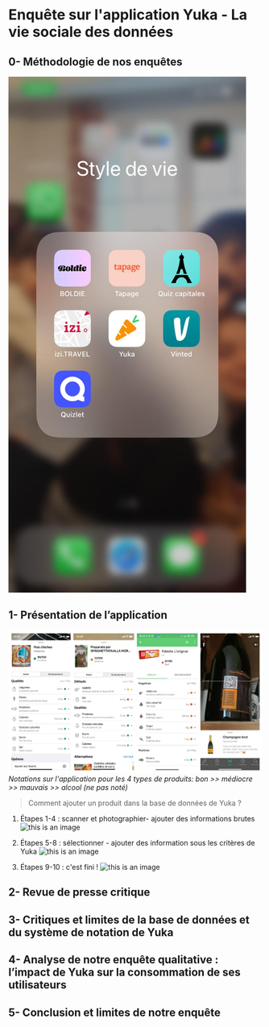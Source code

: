 # Enquête sur l'application Yuka - La vie sociale des données


## 0- Méthodologie de nos enquêtes
![this is an image](https://github.com/koneeko/Rendu-Yuka/blob/96db54a9370a3f77ea495af57c2823e2b7297f2e/WhatsApp%20%E5%9B%BE%E5%83%8F%202022-11-22%20%E4%BA%8E%2015.21.50.jpg)


## 1- Présentation de l’application
![this is an image](https://github.com/koneeko/Rendu-Yuka/blob/d32688c8d39716dbe2c36dc4e200dbe53d0ed57d/qualit%C3%A9.jpg)
*Notations sur l'application pour les 4 types de produits: bon >> médiocre >> mauvais >> alcool (ne pas noté)*

> Comment ajouter un produit dans la base de données de Yuka ?
1) Étapes 1-4 : scanner et photographier- ajouter des informations brutes
![this is an image](https://github.com/koneeko/Rendu-Yuka/blob/ece1827635ada7bac3603234bd3c89afa2f99496/%C3%A9tape%201-4.jpg)

2) Étapes 5-8 : sélectionner - ajouter des information sous les critères de Yuka
![this is an image](https://github.com/koneeko/Rendu-Yuka/blob/ece1827635ada7bac3603234bd3c89afa2f99496/%C3%A9tape%205-8.jpg)

3) Étapes 9-10 : c'est fini ! 
![this is an image](https://github.com/koneeko/Rendu-Yuka/blob/ece1827635ada7bac3603234bd3c89afa2f99496/%C3%A9tape%209-10.jpg)

## 2- Revue de presse critique 


## 3- Critiques et limites de la base de données et du système de notation de Yuka


## 4- Analyse de notre enquête qualitative : l’impact de Yuka sur la consommation de ses utilisateurs 


## 5- Conclusion et limites de notre enquête 
